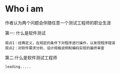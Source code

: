 # Who i am

作者认为两个问题会伴随任意一个测试工程师的职业生涯

第一: 什么是软件测试

```
观点1：经典定义，在规定的条件下对程序进行操作，以发现程序错误
观点2：对软件需求分析、设计规格说明和编码实现的最终审查
```

第二:什么是软件测试工程师

```
leading.....
```


